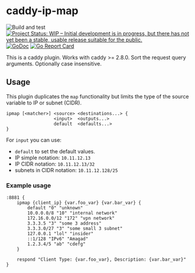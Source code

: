# caddy-ip-map

![Build and test](https://github.com/teodorescuserban/caddy-ip-map/actions/workflows/ci.yml/badge.svg)
[![Project Status: WIP – Initial development is in progress, but there has not yet been a stable, usable release suitable for the public.](https://www.repostatus.org/badges/latest/wip.svg)](https://www.repostatus.org/#wip)
[![GoDoc](http://img.shields.io/badge/godoc-reference-blue.svg)](https://pkg.go.dev/github.com/teodorescuserban/caddy-ip-map)
[![Go Report Card](https://goreportcard.com/badge/github.com/teodorescuserban/caddy-ip-map)](https://goreportcard.com/report/github.com/teodorescuserban/caddy-ip-map)

This is a caddy plugin. Works with caddy >= 2.8.0.
Sort the request query arguments. Optionally case insensitive.

## Usage

This plugin duplicates the `map` functionality but limits the type of the source variable to IP or subnet (CIDR).

```
ipmap [<matcher>] <source> <destinations...> {
                  <input>  <outputs...>
                  default  <defaults...>
}
```

For `input` you can use:
- `default` to set the default values.
- IP simple notation: `10.11.12.13`
- IP CIDR notation: `10.11.12.13/32`
- subnets in CIDR notation: `10.11.12.128/25`

### Example usage

```caddyfile
:8881 {
    ipmap {client_ip} {var.foo_var} {var.bar_var} {
		default "0" "unknown"
		10.0.0.0/8 "10" "internal network"
		172.16.0.0/12 "172" "vpn network"
		3.3.3.5 "3" "some 3 address"
		3.3.3.0/27 "3" "some small 3 subnet"
		127.0.0.1 "lol" "insider"
		::1/128 "IPv6" "Amagad"
		1.2.3.4/5 "ab" "cdefg"
	}

    respond "Client Type: {var.foo_var}, Description: {var.bar_var}"
}
```

